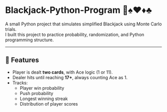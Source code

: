# Blackjack-Python-Program 🎲♠️♥️♦️♣️

A small Python project that simulates simplified Blackjack using Monte Carlo trials.  
I built this project to practice probability, randomization, and Python programming structure.  

---

## 🔹 Features
- Player is dealt **two cards**, with Ace logic (1 or 11).
- Dealer hits until reaching **17+**, always counting Ace as 1.
- Tracks:
  - Player win probability
  - Push probability
  - Longest winning streak
  - Distribution of player scores

